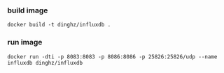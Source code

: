 
### build image

```
docker build -t dinghz/influxdb .
```

### run image

```
docker run -dti -p 8083:8083 -p 8086:8086 -p 25826:25826/udp --name influxdb dinghz/influxdb
```
